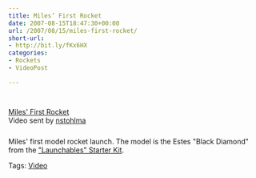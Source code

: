 ```yaml
---
title: Miles’ First Rocket
date: 2007-08-15T18:47:30+00:00
url: /2007/08/15/miles-first-rocket/
short-url:
- http://bit.ly/fKx6HX
categories:
- Rockets
- VideoPost

---
```

<div class='microid-mailto+http:sha1:1f91d021f693e58f8f730a1d004ee26cc77ff42a'>
<div style="margin-bottom:25px;margin-top:25px;">
<div style="width:320px;text-align:left;">

<br /><span style="margin-top:0px;"><a href="http://www.dailymotion.com/video/x2rj7o_miles-first-rocket_family">Miles' First Rocket</a><br />Video sent by <a href="http://www.dailymotion.com/nstohlma">nstohlma</a><br /></span></div> </div> 
Miles' first model rocket launch. The model is the Estes "Black Diamond" from the <a href="http://www.estesrockets.com/products.php?number=1452">"Launchables" Starter Kit</a>.
</div> 

<div class="st-post-tags">
Tags: <a href="http://www.cavort.org/tag/video/" title="Video" rel="tag">Video</a><br />
</div>